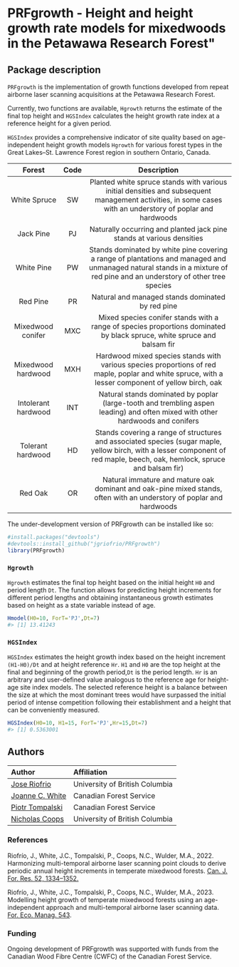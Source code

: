 
<!-- README.md is generated from README.Rmd. Please edit that file -->

# PRFgrowth - Height and height growth rate models for mixedwoods in the Petawawa Research Forest"

<!-- badges: start -->
<!-- badges: end -->

## Package description

`PRFgrowth` is the implementation of growth functions developed from
repeat airborne laser scanning acquisitions at the Petawawa Research
Forest.

Currently, two functions are available, `Hgrowth` returns the estimate
of the final top height and `HGSIndex` calculates the height growth rate
index at a reference height for a given period.

`HGSIndex` provides a comprehensive indicator of site quality based on
age-independent height growth models `Hgrowth` for various forest types
in the Great Lakes–St. Lawrence Forest region in southern Ontario,
Canada.

|       Forest        | Code |                                                                                Description                                                                                 |
|:-------------------:|:----:|:--------------------------------------------------------------------------------------------------------------------------------------------------------------------------:|
|    White Spruce     |  SW  |         Planted white spruce stands with various initial densities and subsequent management activities, in some cases with an understory of poplar and hardwoods          |
|      Jack Pine      |  PJ  |                                                   Naturally occurring and planted jack pine stands at various densities                                                    |
|     White Pine      |  PW  |  Stands dominated by white pine covering a range of plantations and managed and unmanaged natural stands in a mixture of red pine and an understory of other tree species  |
|      Red Pine       |  PR  |                                                              Natural and managed stands dominated by red pine                                                              |
|  Mixedwood conifer  | MXC  |                          Mixed species conifer stands with a range of species proportions dominated by black spruce, white spruce and balsam fir                           |
| Mixedwood hardwood  | MXH  |             Hardwood mixed species stands with various species proportions of red maple, poplar and white spruce, with a lesser component of yellow birch, oak             |
| Intolerant hardwood | INT  |                       Natural stands dominated by poplar (large-tooth and trembling aspen leading) and often mixed with other hardwoods and conifers                       |
|  Tolerant hardwood  |  HD  | Stands covering a range of structures and associated species (sugar maple, yellow birch, with a lesser component of red maple, beech, oak, hemlock, spruce and balsam fir) |
|       Red Oak       |  OR  |                            Natural immature and mature oak dominant and oak-pine mixed stands, often with an understory of poplar and hardwoods                            |

The under-development version of PRFgrowth can be installed like so:

``` r
#install.packages("devtools")
#devtools::install_github("jgriofrio/PRFgrowth")
library(PRFgrowth)
```

### `Hgrowth`

`Hgrowth` estimates the final top height based on the initial height `H0`
and period length `Dt`. The function allows for predicting height
increments for different period lengths and obtaining instantaneous
growth estimates based on height as a state variable instead of age.

``` r
Hmodel(H0=10, ForT='PJ',Dt=7)
#> [1] 13.41243
```

### `HGSIndex`

`HGSIndex` estimates the height growth index based on the height
increment `(H1-H0)/Dt` and at height reference `Hr`. `H1` and `H0` are
the top height at the final and beginning of the growth period,`Dt` is the
period length. `Hr` is an arbitrary and user-defined value analogous to the
reference age for height-age site index models. The selected reference
height is a balance between the size at which the most dominant trees
would have surpassed the initial period of intense competition following
their establishment and a height that can be conveniently measured.

``` r
HGSIndex(H0=10, H1=15, ForT='PJ',Hr=15,Dt=7)
#> [1] 0.5363001
```

## Authors

| Author                                                                          | Affiliation                    |
|:--------------------------------------------------------------------------------|:-------------------------------|
| [Jose Riofrio](https://scholar.google.com/citations?user=wpicZNsAAAAJ&hl=es)    | University of British Columbia |
| [Joanne C. White](https://scholar.google.ca/citations?user=bqjk4skAAAAJ&hl=en/) | Canadian Forest Service        |
| [Piotr Tompalski](https://scholar.google.ca/citations?user=RtYdz0cAAAAJ&hl=en/) | Canadian Forest Service        |
| [Nicholas Coops](https://scholar.google.ca/citations?user=XvUF8dUAAAAJ&hl=es/)  | University of British Columbia |


### References

Riofrío, J., White, J.C., Tompalski, P., Coops, N.C., Wulder, M.A.,
2022. Harmonizing multi-temporal airborne laser scanning point clouds to
derive periodic annual height increments in temperate mixedwood forests.
[Can. J. For. Res. 52,
1334–1352.](https://cdnsciencepub.com/doi/10.1139/cjfr-2022-0055)

Riofrío, J., White, J.C., Tompalski, P., Coops, N.C., Wulder, M.A.,
2023. Modelling height growth of temperate mixedwood forests using an
age-independent approach and multi-temporal airborne laser scanning
data. [For. Eco. Manag. 543](https://www.sciencedirect.com/science/article/pii/S0378112723003717).

### Funding 
Ongoing development of PRFgrowth was supported with funds from the Canadian Wood Fibre Centre (CWFC) of the Canadian Forest
Service. 

